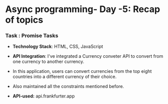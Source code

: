 # Async programming- Day -5: Recap of topics
### Task : Promise Tasks
- **Technology Stack**: HTML, CSS, JavaScript
- **API Integration**: I've integrated a Currency conveter API to convert from one currency to another currency.   
- In this application, users can convert currencies from the top eight countries into a different currency of their choice.
- Also maintained all the constraints mentioned before.

- **API-used:** api.frankfurter.app

